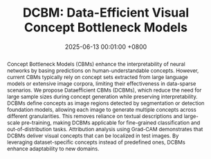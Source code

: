 ---
title:          "DCBM: Data-Efficient Visual Concept Bottleneck Models"
date:           2025-06-13 00:01:00 +0800
selected:       true
pub:            "International Conference on Machine Learning (ICML)"
pub_date:       "2025"
abstract: >-
  Concept Bottleneck Models (CBMs) enhance the interpretability of neural networks by basing predictions on human-understandable concepts. However, current CBMs typically rely on concept sets extracted from large language models or extensive image corpora, limiting their effectiveness in data-sparse scenarios. We propose Dataefficient CBMs (DCBMs), which reduce the need for large sample sizes during concept generation while preserving interpretability. DCBMs define concepts as image regions detected by segmentation or detection foundation models, allowing each image to generate multiple concepts across different granularities. This removes reliance on textual descriptions and large-scale pre-training, making DCBMs applicable for fine-grained classification and out-of-distribution tasks. Attribution analysis using Grad-CAM demonstrates that DCBMs deliver visual concepts that can be localized in test images. By leveraging dataset-specific concepts instead of predefined ones, DCBMs enhance adaptability to new domains.
  
authors:
- Katharina Prasse*
- Patrick Knab*
- Sascha Marton
- Christian Bartelt
- Margret Keuper
links:
  Paper: https://pure.mpg.de/rest/items/item_3636912/component/file_3636913/content
  Code: https://github.com/KathPra/DCBM
  Demo: https://kathpra.github.io/DCBM/
---